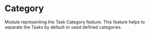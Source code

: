 # Category

Module representing the Task Category feature. This feature helps to separate the Tasks by default or used defined categories.

